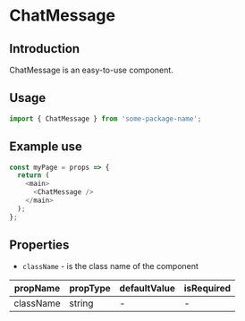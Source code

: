 # ChatMessage

<!-- STORY -->

## Introduction

ChatMessage is an easy-to-use component.

## Usage

```javascript
import { ChatMessage } from 'some-package-name';
```

## Example use

```javascript
const myPage = props => {
  return (
    <main>
      <ChatMessage />
    </main>
  );
};
```

## Properties

- `className` - is the class name of the component

| propName  | propType | defaultValue | isRequired |
| --------- | -------- | ------------ | ---------- |
| className | string   | -            | -          |
